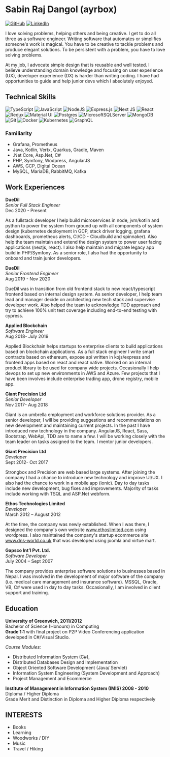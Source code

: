 # Sabin Raj Dangol (ayrbox)
[![GitHub](https://img.shields.io/badge/github-%23121011.svg?style=for-the-badge&logo=github&logoColor=white)](https://github.com/ayrbox)
[![LinkedIn](https://img.shields.io/badge/linkedin-%230077B5.svg?style=for-the-badge&logo=linkedin&logoColor=white)](https://linkedin.com/in/ayrbox)

I love solving problems, helping others and being creative. I get to do all three as a software engineer. Writing software that automates or simplifies someone's work is magical. You have to be creative to tackle problems and produce elegant solutions. To be persistent with a problem, you have to love solving problems.

At my job, I advocate simple design that is reusable and well tested. I believe understanding domain knowledge and focusing on user experience (UX), developer experience (DX) is harder than writing coding. I have had opportunities to guide and help junior devs which I absolutely enjoyed.


## Technical Skills 
![TypeScript](https://img.shields.io/badge/typescript-%23007ACC.svg?style=for-the-badge&logo=typescript&logoColor=white)
![JavaScript](https://img.shields.io/badge/javascript-%23323330.svg?style=for-the-badge&logo=javascript&logoColor=%23F7DF1E)
![NodeJS](https://img.shields.io/badge/node.js-6DA55F?style=for-the-badge&logo=node.js&logoColor=white)
![Express.js](https://img.shields.io/badge/express.js-%23404d59.svg?style=for-the-badge&logo=express&logoColor=%2361DAFB)
![Next JS](https://img.shields.io/badge/Next-black?style=for-the-badge&logo=next.js&logoColor=white)
![React](https://img.shields.io/badge/react-%2320232a.svg?style=for-the-badge&logo=react&logoColor=%2361DAFB)
![Redux](https://img.shields.io/badge/redux-%23593d88.svg?style=for-the-badge&logo)
![Material UI](https://img.shields.io/badge/materialui-%230081CB.svg?style=for-the-badge&logo=material-ui&logoColor=white)
![Postgres](https://img.shields.io/badge/postgres-%23316192.svg?style=for-the-badge&logo=postgresql&logoColor=white)
![MicrosoftSQLServer](https://img.shields.io/badge/Microsoft%20SQL%20Sever-CC2927?style=for-the-badge&logo=microsoft%20sql%20server&logoColor=white)
![MongoDB](https://img.shields.io/badge/MongoDB-%234ea94b.svg?style=for-the-badge&logo=mongodb&logoColor=white)
![Git](https://img.shields.io/badge/git-%23F05033.svg?style=for-the-badge&logo=git&logoColor=white)
![Docker](https://img.shields.io/badge/docker-%230db7ed.svg?style=for-the-badge&logo=docker&logoColor=white)
![Kubernetes](https://img.shields.io/badge/kubernetes-%23326ce5.svg?style=for-the-badge&logo=kubernetes&logoColor=white)
![GraphQL](https://img.shields.io/badge/-GraphQL-E10098?style=for-the-badge&logo=graphql&logoColor=white)

### Familiarity
- Grafana, Prometheus
- Java, Kotlin, Vertx, Quarkus, Gradle, Maven 
- .Net Core, Asp.Net, C#
- PHP, Symfony, Wodpress, AngularJS
- AWS, GCP, Digital Ocean
- MySQL, MariaDB, RabbitMQ, Kafka

## Work Experiences

**DueDil**  
_Senior Full Stack Engineer_  
Dec 2020 - Present  

As a fullstack developer I help build microservices in node, jvm/kotlin and python to power the system from ground up with all components of system design (kubernetes deployment in GCP, stack driver logging, grafana dashboards, prometheus alerts, CI/CD - Cloudbuild and spinnaker). Also help the team maintain and extend the design system to power user facing applications (nextjs, react). I also help maintain and migrate legacy app build in PHP/Symfony. As a senior role, I also had the opportunity to onboard and train junior developers.

**DueDil**  
_Senior Frontend Engineer_  
Aug 2019 - Nov 2020

DueDil was in transition from old frontend stack to new react/typescript frontend based on internal design system. As senior developer, I help team lead and manager decide on architecting new tech stack and supervise developer work. Also helped the team to acknowledge TDD approach and try to achieve 100% unit test coverage including end-to-end testing with cypress.

**Applied Blockchain**  
_Software Engineer_  
Aug 2018- July 2019

Applied Blockchain helps startups to enterprise clients to build applications based on blockchain applications. As a full stack engineer I write smart contracts based on ethereum, expose api written in kojs/express and frontend apps based on react and react native. Worked on an internal product library to be used for company wide projects. Occasionally I help devops to set up new environments in AWS and Azure. Few projects that I have been involves include enterprise trading app, drone registry, mobile app.

**Giant Precision Ltd**  
_Senior Developer_   
Nov 2017- Aug 2018

Giant is an umbrella employment and workforce solutions provider. As a senior developer, I will be providing suggestions and recommendations on new development and maintaining current projects. In the past I have introduced new technology in the company. AngularJS, React, Sass, Bootstrap, WebApi, TDD are to name a few. I will be working closely with the team leader on tasks assigned to the team. I mentor junior developers.

**Giant Precision Ltd**  
_Developer_   
Sept 2012- Oct 2017

Strongbox and Precision are web based large systems. After joining the company I had a chance to introduce new technology and improve UI/UX. I also had the chance to work in a mobile app (ionic). Day to day tasks include new development, bug fixes and improvements. Majority of tasks include working with TSQL and ASP.Net webform.

**Ethos Technologies Limited**  
_Developer_  
March 2012 – August 2012

At the time, the company was newly established. When I was there, I designed the company's own website www.ethoslimited.com using wordpress. I also maintained the company's startup ecommerce site www.dns-world.co.uk that was developed using joomla and virtue mart. 

**Gapsco Int’l Pvt. Ltd.**  
_Software Developer_  
July 2004 – Sept 2007

The company provides enterprise software solutions to businesses based in Nepal. I was involved in the development of major software of the company (i.e. medical care management and insurance software). MSSQL, Oracle, VB, C# were used in day to day tasks. Occasionally, I am involved in client support and training.

## Education

**University of Greenwich, 2011/2012**  
Bachelor of Science (Honours) in Computing  
**Grade 1:1** with final project on P2P Video Conferencing application developed in C#/Visual Studio.  

_Course Modules:_
- Distributed Information System (C#), 
- Distributed Databases Design and Implementation
- Object Oriented Software Development (Java/ Servlet)
- Information System Engineering (System Development and Approach)
- Project Management and Ecommerce

**Institute of Management in Information System (IMIS) 2008 - 2010**  
Diploma / Higher Diploma  
Grade Merit and Distinction in Diploma and Higher Diploma respectively

## INTERESTS 
- Books
- Learning
- Woodworks / DIY
- Music
- Travel / Hiking